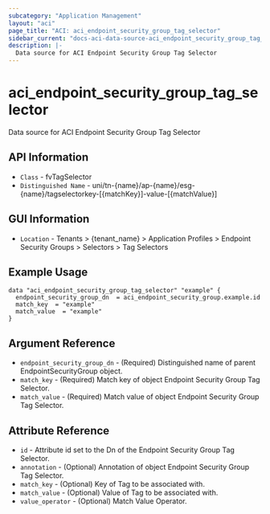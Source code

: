```yaml
---
subcategory: "Application Management"
layout: "aci"
page_title: "ACI: aci_endpoint_security_group_tag_selector"
sidebar_current: "docs-aci-data-source-aci_endpoint_security_group_tag_selector"
description: |-
  Data source for ACI Endpoint Security Group Tag Selector
---
```


# aci_endpoint_security_group_tag_selector #

Data source for ACI Endpoint Security Group Tag Selector


## API Information ##

* `Class` - fvTagSelector
* `Distinguished Name` - uni/tn-{name}/ap-{name}/esg-{name}/tagselectorkey-[{matchKey}]-value-[{matchValue}]

## GUI Information ##

* `Location` - Tenants > {tenant_name} > Application Profiles > Endpoint Security Groups > Selectors > Tag Selectors



## Example Usage ##

```hcl
data "aci_endpoint_security_group_tag_selector" "example" {
  endpoint_security_group_dn  = aci_endpoint_security_group.example.id
  match_key  = "example"
  match_value  = "example"
}
```

## Argument Reference ##

* `endpoint_security_group_dn` - (Required) Distinguished name of parent EndpointSecurityGroup object.
* `match_key` - (Required) Match key of object Endpoint Security Group Tag Selector.
* `match_value` - (Required) Match value of object Endpoint Security Group Tag Selector.

## Attribute Reference ##
* `id` - Attribute id set to the Dn of the Endpoint Security Group Tag Selector.
* `annotation` - (Optional) Annotation of object Endpoint Security Group Tag Selector.
* `match_key` - (Optional) Key of Tag to be associated with. 
* `match_value` - (Optional) Value of Tag to be associated with. 
* `value_operator` - (Optional) Match Value Operator. 
